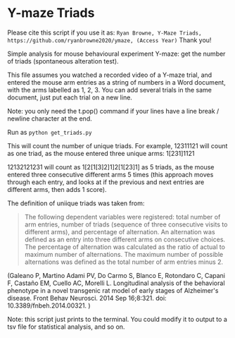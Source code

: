# Y-maze Triads

Please cite this script if you use it as: 
`Ryan Browne, Y-Maze Triads, https://github.com/ryanbrowne2020/ymaze, (Access Year)`
Thank you!

Simple analysis for mouse behavioural experiment Y-maze: get the number of triads
(spontaneous alteration test).

This file assumes you watched a recorded video of a Y-maze trial, and entered the mouse arm entries
as a string of numbers in a Word document, with the arms labelled as 1, 2, 3. 
You can add several trials in the same document, just put each trial on a new line. 

Note: you only need the t.pop() command if your lines have a line break / newline character at the end. 

Run as 
`python get_triads.py`

This will count the number of unique triads. 
For example, 12311121 will count as one triad, as the mouse entered three unique arms: 1[231]1121

12132121231 will count as 1[2[1[3]2]1]2[1[23]1] as 5 triads, as the mouse entered three consecutive different arms 5 times
(this approach moves through each entry, and looks at if the previous and next entries are different arms, then adds 1 score).

The definition of uniique triads was taken from:

> The following dependent variables were registered: total number of arm entries, number of triads (sequence of three consecutive visits to different arms), and percentage of alternation. An alternation was defined as an entry into three different arms on consecutive choices. The percentage of alternation was calculated as the ratio of actual to maximum number of alternations. The maximum number of possible alternations was defined as the total number of arm entries minus 2.

(Galeano P, Martino Adami PV, Do Carmo S, Blanco E, Rotondaro C, Capani F, Castaño EM, Cuello AC, Morelli L. Longitudinal analysis of the behavioral phenotype in a novel transgenic rat model of early stages of Alzheimer's disease. Front Behav Neurosci. 2014 Sep 16;8:321. doi: 10.3389/fnbeh.2014.00321. )

Note: this script just prints to the terminal. You could modify it to output to a tsv file for statistical analysis, and so on. 
